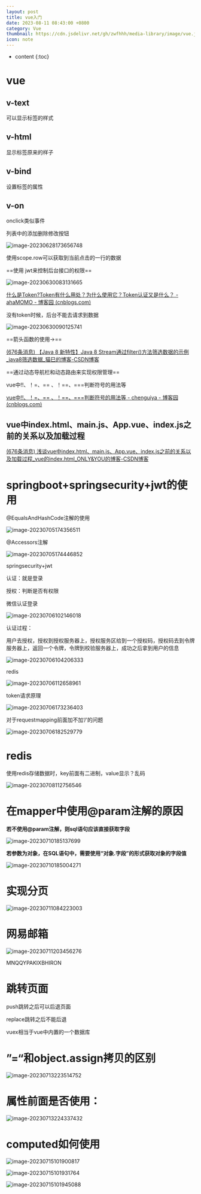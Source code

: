 ```yaml
---
layout: post
title: vue入门
date: 2023-08-11 08:43:00 +0800
category: Vue
thumbnail: https://cdn.jsdelivr.net/gh/zwfhhh/media-library/image/vue.jpg
icon: note
---
```



* content
{:toc}
# vue

## v-text

可以显示标签的样式

## v-html

显示标签原来的样子

## v-bind

设置标签的属性

## v-on

onclick类似事件

列表中的添加删除修改按钮

![image-20230628173656748](C:\Users\18249\AppData\Roaming\Typora\typora-user-images\image-20230628173656748.png)

使用scope.row可以获取到当前点击的一行的数据



==使用 jwt来控制后台接口的权限==

![image-20230630083131665](C:\Users\18249\AppData\Roaming\Typora\typora-user-images\image-20230630083131665.png)

[什么是Token?Token有什么用处？为什么使用它？Token认证又是什么？ - ahaMOMO - 博客园 (cnblogs.com)](https://www.cnblogs.com/ahaMOMO/p/12373287.html)

没有token时候，后台不能去请求到数据

![image-20230630090125741](C:\Users\18249\AppData\Roaming\Typora\typora-user-images\image-20230630090125741.png)

==箭头函数的使用->==

[(676条消息) 【Java 8 新特性】Java 8 Stream通过filter()方法筛选数据的示例_java8筛选数据_猫巳的博客-CSDN博客](https://blog.csdn.net/qq_31635851/article/details/111355581)

==通过动态导航栏和动态路由来实现权限管理==

vue中!!、！=、== 、！==、===判断符号的用法等

[vue中!!、！=、== 、！==、===判断符号的用法等 - chenguiya - 博客园 (cnblogs.com)](https://www.cnblogs.com/chenguiya/p/15307881.html)

## vue中index.html、main.js、App.vue、index.js之前的关系以及加载过程

[(676条消息) 浅谈vue中index.html、main.js、App.vue、index.js之前的关系以及加载过程_vue的index.html_ONLY&YOU的博客-CSDN博客](https://blog.csdn.net/qq_34182808/article/details/86690193)



# springboot+springsecurity+jwt的使用

@EqualsAndHashCode注解的使用

![image-20230705174356511](C:\Users\18249\AppData\Roaming\Typora\typora-user-images\image-20230705174356511.png)

@Accessors注解

![image-20230705174446852](C:\Users\18249\AppData\Roaming\Typora\typora-user-images\image-20230705174446852.png)

springsecurity+jwt

认证：就是登录

授权：判断是否有权限



微信认证登录

![image-20230706102146018](C:\Users\18249\AppData\Roaming\Typora\typora-user-images\image-20230706102146018.png)

认证过程：

用户去授权，授权到授权服务器上，授权服务区给到一个授权码，授权码去到令牌服务器上，返回一个令牌，令牌到校验服务器上，成功之后拿到用户的信息

![image-20230706104206333](C:\Users\18249\AppData\Roaming\Typora\typora-user-images\image-20230706104206333.png)

redis

![image-20230706112658961](C:\Users\18249\AppData\Roaming\Typora\typora-user-images\image-20230706112658961.png)

token请求原理

![image-20230706173236403](C:\Users\18249\AppData\Roaming\Typora\typora-user-images\image-20230706173236403.png)

对于requestmapping前面加不加‘/’的问题

![image-20230706182529779](C:\Users\18249\AppData\Roaming\Typora\typora-user-images\image-20230706182529779.png)

# redis

使用redis存储数据时，key前面有二进制，value显示？乱码

![image-20230708112756546](C:\Users\18249\AppData\Roaming\Typora\typora-user-images\image-20230708112756546.png)

# 在mapper中使用@param注解的原因

**若不使用@param注解，则sql语句应该直接获取字段**

![image-20230710185137699](C:\Users\18249\AppData\Roaming\Typora\typora-user-images\image-20230710185137699.png)

**若参数为对象，在SQL语句中，需要使用“对象.字段”的形式获取对象的字段值**

![image-20230710185004271](C:\Users\18249\AppData\Roaming\Typora\typora-user-images\image-20230710185004271.png)

# 实现分页

![image-20230711084223003](C:\Users\18249\AppData\Roaming\Typora\typora-user-images\image-20230711084223003.png)

# 网易邮箱

![image-20230711203456276](C:\Users\18249\AppData\Roaming\Typora\typora-user-images\image-20230711203456276.png)

MNQQYPAKIXBHIRON



# 跳转页面

push跳转之后可以后退页面

replace跳转之后不能后退

vuex相当于vue中内置的一个数据库

#  ”=“和object.assign拷贝的区别

![image-20230713223514752](C:\Users\18249\AppData\Roaming\Typora\typora-user-images\image-20230713223514752.png)

# 属性前面是否使用：

![image-20230713224337432](C:\Users\18249\AppData\Roaming\Typora\typora-user-images\image-20230713224337432.png)

# computed如何使用

![image-20230715101900817](C:\Users\18249\AppData\Roaming\Typora\typora-user-images\image-20230715101900817.png)

![image-20230715101931764](C:\Users\18249\AppData\Roaming\Typora\typora-user-images\image-20230715101931764.png)

![image-20230715101945088](C:\Users\18249\AppData\Roaming\Typora\typora-user-images\image-20230715101945088.png)

